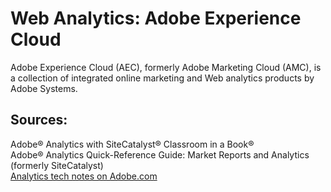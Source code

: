 # Web Analytics: Adobe Experience Cloud
Adobe Experience Cloud (AEC), formerly Adobe Marketing Cloud (AMC), is a collection of integrated online marketing and Web analytics products by Adobe Systems.  

## Sources:
Adobe® Analytics with SiteCatalyst® Classroom in a Book®  
Adobe® Analytics Quick-Reference Guide: Market Reports and Analytics (formerly SiteCatalyst)  
[Analytics tech notes on Adobe.com](https://docs.adobe.com/content/help/en/analytics/technotes/home.html)
